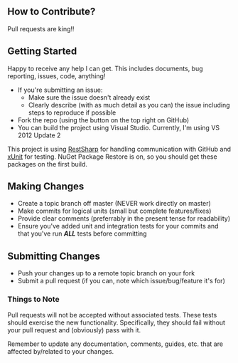 ## How to Contribute?

Pull requests are king!!

## Getting Started

Happy to receive any help I can get. This includes documents, bug reporting, issues, code, anything!

* If you're submitting an issue:
	* Make sure the issue doesn't already exist
	* Clearly describe (with as much detail as you can) the issue including steps to reproduce if possible
* Fork the repo (using the button on the top right on GitHub)
* You can build the project using Visual Studio. Currently, I'm using VS 2012 Update 2

This project is using [RestSharp](http://restsharp.org/) for handling communication with GitHub and [xUnit](http://xunit.codeplex.com/) for testing. NuGet Package Restore is on, so you should get these packages on the first build.

## Making Changes

* Create a topic branch off master (NEVER work directly on master)
* Make commits for logical units (small but complete features/fixes)
* Provide clear comments (preferrably in the present tense for readability)
* Ensure you've added unit and integration tests for your commits and that you've run __*ALL*__ tests before committing


## Submitting Changes

* Push your changes up to a remote topic branch on your fork
* Submit a pull request (if you can, note which issue/bug/feature it's for)

### Things to Note

Pull requests will not be accepted without associated tests. These tests should exercise the new functionality. Specifically, they should fail without your pull request and (obviously) pass with it.

Remember to update any documentation, comments, guides, etc. that are affected by/related to your changes.